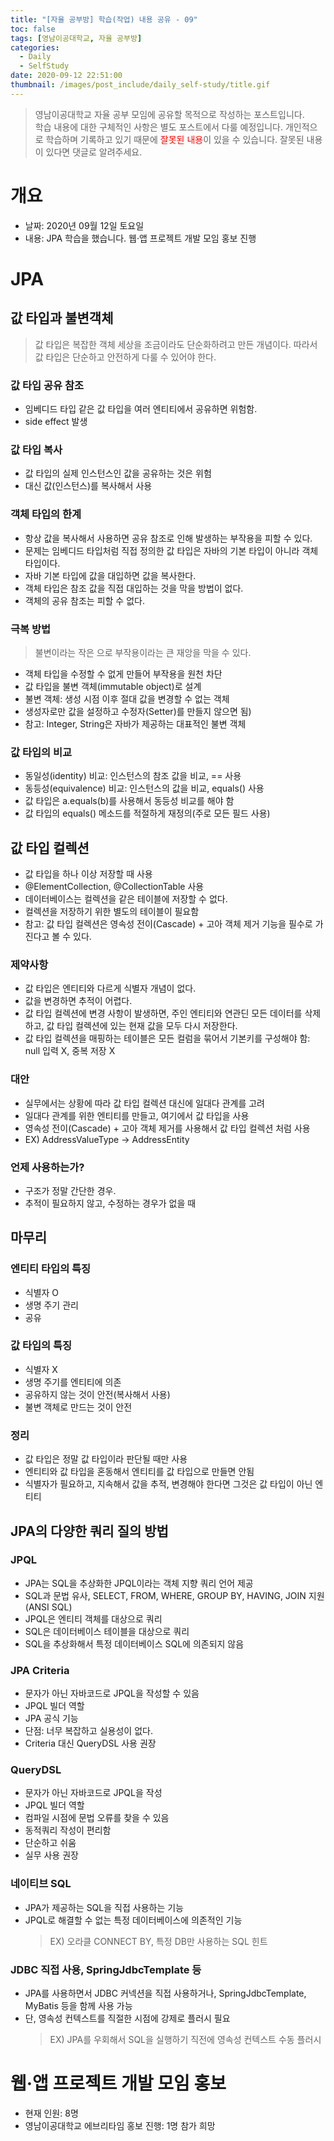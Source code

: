 ```yaml
---
title: "[자율 공부방] 학습(작업) 내용 공유 - 09"
toc: false
tags: [영남이공대학교, 자율 공부방]
categories:
  - Daily
  - SelfStudy
date: 2020-09-12 22:51:00
thumbnail: /images/post_include/daily_self-study/title.gif
---
```

> 영남이공대학교 자율 공부 모임에 공유할 목적으로 작성하는 포스트입니다.  
> 학습 내용에 대한 구체적인 사항은 별도 포스트에서 다룰 예정입니다.
> 개인적으로 학습하며 기록하고 있기 때문에 <font color='red'>잘못된 내용</font>이 있을 수 있습니다. 잘못된 내용이 있다면 댓글로 알려주세요.  

# 개요
* 날짜: 2020년 09월 12일 토요일
* 내용: JPA 학습을 했습니다. 웹·앱 프로젝트 개발 모임 홍보 진행

# JPA
## 값 타입과 불변객체
> 값 타입은 복잡한 객체 세상을 조금이라도 단순화하려고 만든 개념이다. 따라서 값 타입은 단순하고 안전하게 다룰 수 있어야 한다.

### 값 타입 공유 참조
* 임베디드 타입 같은 값 타입을 여러 엔티티에서 공유하면 위험함.
* side effect 발생

### 값 타입 복사
* 값 타입의 실제 인스턴스인 값을 공유하는 것은 위험
* 대신 값(인스턴스)를 복사해서 사용

### 객체 타입의 한계
* 항상 값을 복사해서 사용하면 공유 참조로 인해 발생하는 부작용을 피할 수 있다.
* 문제는 임베디드 타입처럼 직접 정의한 값 타입은 자바의 기본 타입이 아니라 객체 타입이다.
* 자바 기본 타입에 값을 대입하면 값을 복사한다.
* 객체 타입은 참조 값을 직접 대입하는 것을 막을 방법이 없다.
* 객체의 공유 참조는 피할 수 없다.

### 극복 방법
> 불변이라는 작은 으로 부작용이라는 큰 재앙을 막을 수 있다.
* 객체 타입을 수정할 수 없게 만들어 부작용을 원천 차단
* 값 타입을 불변 객체(immutable object)로 설계
* 불변 객체: 생성 시점 이후 절대 값을 변경할 수 없는 객체
* 생성자로만 값을 설정하고 수정자(Setter)를 만들지 않으면 됨)
* 참고: Integer, String은 자바가 제공하는 대표적인 불변 객체

### 값 타입의 비교
* 동일성(identity) 비교: 인스턴스의 참조 값을 비교, == 사용
* 동등성(equivalence) 비교: 인스턴스의 값을 비교, equals() 사용
* 값 타입은 a.equals(b)를 사용해서 동등성 비교를 해야 함
* 값 타입의 equals() 메소드를 적절하게 재정의(주로 모든 필드 사용)

## 값 타입 컬렉션
* 값 타입을 하나 이상 저장할 때 사용
* @ElementCollection, @CollectionTable 사용
* 데이터베이스는 컬렉션을 같은 테이블에 저장할 수 없다.
* 컬렉션을 저장하기 위한 별도의 테이블이 필요함
* 참고: 값 타입 컬렉션은 영속성 전이(Cascade) + 고아 객체 제거 기능을 필수로 가진다고 볼 수 있다.

### 제약사항
* 값 타입은 엔티티와 다르게 식별자 개념이 없다.
* 값을 변경하면 추적이 어렵다.
* 값 타입 컬렉션에 변경 사항이 발생하면, 주인 엔티티와 연관딘 모든 데이터를 삭제하고, 값 타입 컬렉션에 있는 현재 값을 모두 다시 저장한다.
* 값 타입 컬렉션을 매핑하는 테이블은 모든 컬럼을 묶어서 기본키를 구성해야 함: null 입력 X, 중복 저장 X

### 대안
* 실무에서는 상황에 따라 값 타입 컬렉션 대신에 일대다 관계를 고려
* 일대다 관계를 위한 엔티티를 만들고, 여기에서 값 타입을 사용
* 영속성 전이(Cascade) + 고아 객체 제거를 사용해서 값 타입 컬렉션 처럼 사용
* EX) AddressValueType -> AddressEntity

### 언제 사용하는가?
* 구조가 정말 간단한 경우.
* 추적이 필요하지 않고, 수정하는 경우가 없을 때

## 마무리
### 엔티티 타입의 특징
* 식별자 O
* 생명 주기 관리
* 공유

### 값 타입의 특징
* 식별자 X
* 생명 주기를 엔티티에 의존
* 공유하지 않는 것이 안전(복사해서 사용)
* 불변 객체로 만드는 것이 안전

### 정리
* 값 타입은 정말 값 타입이라 판단될 때만 사용
* 엔티티와 값 타입을 혼동해서 엔티티를 값 타입으로 만들면 안됨
* 식별자가 필요하고, 지속해서 값을 추적, 변경해야 한다면 그것은 값 타입이 아닌 엔티티

## JPA의 다양한 쿼리 질의 방법
### JPQL
* JPA는 SQL을 추상화한 JPQL이라는 객체 지향 쿼리 언어 제공
* SQL과 문법 유사, SELECT, FROM, WHERE, GROUP BY, HAVING, JOIN 지원(ANSI SQL)
* JPQL은 엔티티 객체를 대상으로 쿼리
* SQL은 데이터베이스 테이블을 대상으로 쿼리
* SQL을 추상화해서 특정 데이터베이스 SQL에 의존되지 않음

### JPA Criteria
* 문자가 아닌 자바코드로 JPQL을 작성할 수 있음
* JPQL 빌더 역할
* JPA 공식 기능
* 단점: 너무 복잡하고 실용성이 없다.
* Criteria 대신 QueryDSL 사용 권장

### QueryDSL
* 문자가 아닌 자바코드로 JPQL을 작성
* JPQL 빌더 역할
* 컴파일 시점에 문법 오류를 찾을 수 있음
* 동적쿼리 작성이 편리함
* 단순하고 쉬움
* 실무 사용 권장

### 네이티브 SQL
* JPA가 제공하는 SQL을 직접 사용하는 기능
* JPQL로 해결할 수 없는 특정 데이터베이스에 의존적인 기능
    > EX) 오라클 CONNECT BY, 특정 DB만 사용하는 SQL 힌트 

### JDBC 직접 사용, SpringJdbcTemplate 등
* JPA를 사용하면서 JDBC 커넥션을 직접 사용하거나, SpringJdbcTemplate, MyBatis 등을 함께 사용 가능
* 단, 영속성 컨텍스트를 직절한 시점에 강제로 플러시 필요
    > EX) JPA를 우회해서 SQL을 실행하기 직전에 영속성 컨텍스트 수동 플러시

# 웹·앱 프로젝트 개발 모임 홍보
* 현재 인원: 8명
* 영남이공대학교 에브리타임 홍보 진행: 1명 참가 희망